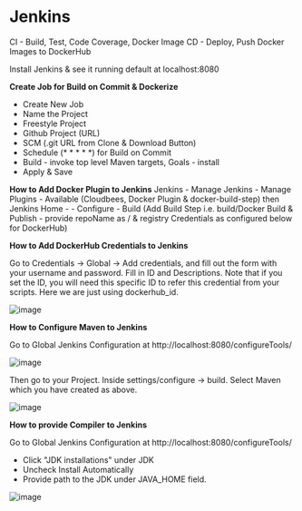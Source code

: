 # Jenkins

CI - Build, Test, Code Coverage, Docker Image
CD - Deploy, Push Docker Images to DockerHub

Install Jenkins & see it running default at localhost:8080

**Create Job for Build on Commit & Dockerize**
- Create New Job
- Name the Project
- Freestyle Project
- Github Project (URL)
- SCM (.git URL from Clone & Download Button)
- Schedule (* * * * *) for Build on Commit
- Build - invoke top level Maven targets, Goals - install
- Apply & Save

**How to Add Docker Plugin to Jenkins**
Jenkins - Manage Jenkins - Manage Plugins - Available (Cloudbees, Docker Plugin & docker-build-step)
then Jenkins Home - <Project> - Configure - Build (Add Build Step i.e. build/Docker Build & Publish - provide repoName as <DockerID>/<imageName> & registry Credentials as configured below for DockerHub)

**How to Add DockerHub Credentials to Jenkins**

Go to Credentials → Global → Add credentials, and fill out the form with your username and password. Fill in ID and Descriptions. Note that if you set the ID, you will need this specific ID to refer this credential from your scripts. Here we are just using dockerhub_id.

![image](https://user-images.githubusercontent.com/93154062/153647993-345ce6bb-521c-4e54-9378-7c599ce822ff.png)

**How to Configure Maven to Jenkins**

Go to Global Jenkins Configuration at http://localhost:8080/configureTools/

![image](https://user-images.githubusercontent.com/93154062/153914332-db0aee8d-e584-40b8-80fd-7993a507dfdd.png)

Then go to your Project. Inside settings/configure -> build. Select Maven which you have created as above.

![image](https://user-images.githubusercontent.com/93154062/153914407-053c137e-6e9e-425f-871a-a006b6addfe4.png)

**How to provide Compiler to Jenkins**

Go to Global Jenkins Configuration at http://localhost:8080/configureTools/
- Click "JDK installations" under JDK
- Uncheck Install Automatically
- Provide path to the JDK under JAVA_HOME field.

![image](https://user-images.githubusercontent.com/93154062/153915362-3ea5be68-a64a-4802-bd67-8beb0b62812c.png)
